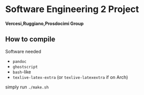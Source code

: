 # Software Engineering 2 Project
#### Vercesi,Ruggiano,Prosdocimi Group

## How to compile
Software needed

* `pandoc`
* `ghostscript`
* `bash`-like
* `texlive-latex-extra` (or `texlive-latexextra` if on Arch)

simply run `./make.sh`
